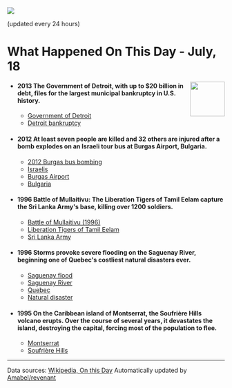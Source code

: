 <img src="https://img.shields.io/badge/last%20updated%20at-2020--07--18%2012%3A50%20(JST)-brightgreen?style=for-the-badge">

(updated every 24 hours)

# What Happened On This Day - July, 18

<img align="right" src="https://user-images.githubusercontent.com/12688422/87848414-3e9d0800-c91b-11ea-84df-7ebcb2c52b8d.png" width="80px">

- #### 2013 The Government of Detroit, with up to $20 billion in debt, files for the largest municipal bankruptcy in U.S. history.

  - [Government of Detroit](https://wikipedia.org/wiki/Government_of_Detroit)
  - [Detroit bankruptcy](https://wikipedia.org/wiki/Detroit_bankruptcy)

- #### 2012 At least seven people are killed and 32 others are injured after a bomb explodes on an Israeli tour bus at Burgas Airport, Bulgaria.

  - [2012 Burgas bus bombing](https://wikipedia.org/wiki/2012_Burgas_bus_bombing)
  - [Israelis](https://wikipedia.org/wiki/Israelis)
  - [Burgas Airport](https://wikipedia.org/wiki/Burgas_Airport)
  - [Bulgaria](https://wikipedia.org/wiki/Bulgaria)

- #### 1996 Battle of Mullaitivu: The Liberation Tigers of Tamil Eelam capture the Sri Lanka Army's base, killing over 1200 soldiers.

  - [Battle of Mullaitivu (1996)](https://wikipedia.org/wiki/Battle_of_Mullaitivu_(1996))
  - [Liberation Tigers of Tamil Eelam](https://wikipedia.org/wiki/Liberation_Tigers_of_Tamil_Eelam)
  - [Sri Lanka Army](https://wikipedia.org/wiki/Sri_Lanka_Army)

- #### 1996 Storms provoke severe flooding on the Saguenay River, beginning one of Quebec's costliest natural disasters ever.

  - [Saguenay flood](https://wikipedia.org/wiki/Saguenay_flood)
  - [Saguenay River](https://wikipedia.org/wiki/Saguenay_River)
  - [Quebec](https://wikipedia.org/wiki/Quebec)
  - [Natural disaster](https://wikipedia.org/wiki/Natural_disaster)

- #### 1995 On the Caribbean island of Montserrat, the Soufrière Hills volcano erupts. Over the course of several years, it devastates the island, destroying the capital, forcing most of the population to flee.

  - [Montserrat](https://wikipedia.org/wiki/Montserrat)
  - [Soufrière Hills](https://wikipedia.org/wiki/Soufri%C3%A8re_Hills)
---

Data sources: [Wikipedia, On this Day](https://byabbe.se/on-this-day/)
Automatically updated by [Amabel/revenant](https://github.com/Amabel/revenant)